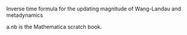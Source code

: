 Inverse time formula for the updating magnitude of Wang-Landau and metadynamics


a.nb is the Mathematica scratch book.
